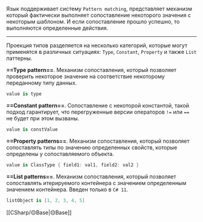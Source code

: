 Язык поддерживает систему `Pattern matching`,  представляет механизм который фактически выполняет сопоставление некоторого значения с некоторым шаблоном.
И если сопоставление прошло успешно, то выполняются определенные действия.

---
Проекция типов разделяется на несколько категорий, которые могут применятся в различных ситуациях: `Type`, `Constant`, `Property` и также `List` паттерны.

**==Type pattern==**. Механизм сопоставления, который позволяет проверить
некоторое значение на соответствие некоторому переданному типу данных.

```c#
value is type
```

**==Constant pattern==**. Сопоставление с некоторой константой, такой подход гарантирует,
что перегруженные версии операторов `!=` или `==` не будет при этом вызваны.

```c#
value is constValue
```

**==Property patterns==**.  Механизм сопоставления, который позволяет сопоставлять типы по значению определенных свойств, которые определены у сопоставляемого объекта.

```c#
value is ClassType { field1: val1, field2: val2 }
```

**==List patterns==**. Механизм сопоставления, который позволяет сопоставлять итерируемого контейнера с значением определенным значением контейнера. Введен только в `C# 11`.

```c#
listObject is [1, 2, 3, 4, 5]
```

[[СSharp/🟡Base|🟡Base]]
